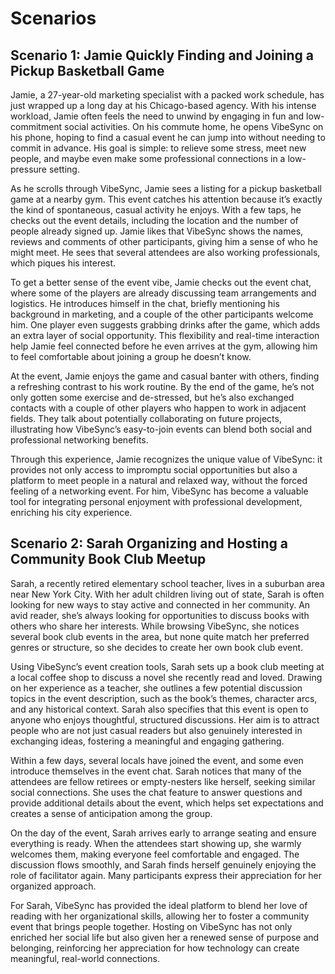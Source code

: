 # Scenarios

## Scenario 1: Jamie Quickly Finding and Joining a Pickup Basketball Game

Jamie, a 27-year-old marketing specialist with a packed work schedule, has just wrapped up a long day at his Chicago-based agency. With his intense workload, Jamie often feels the need to unwind by engaging in fun and low-commitment social activities. On his commute home, he opens VibeSync on his phone, hoping to find a casual event he can jump into without needing to commit in advance. His goal is simple: to relieve some stress, meet new people, and maybe even make some professional connections in a low-pressure setting.

As he scrolls through VibeSync, Jamie sees a listing for a pickup basketball game at a nearby gym. This event catches his attention because it’s exactly the kind of spontaneous, casual activity he enjoys. With a few taps, he checks out the event details, including the location and the number of people already signed up. Jamie likes that VibeSync shows the names, reviews and comments of other participants, giving him a sense of who he might meet. He sees that several attendees are also working professionals, which piques his interest.

To get a better sense of the event vibe, Jamie checks out the event chat, where some of the players are already discussing team arrangements and logistics. He introduces himself in the chat, briefly mentioning his background in marketing, and a couple of the other participants welcome him. One player even suggests grabbing drinks after the game, which adds an extra layer of social opportunity. This flexibility and real-time interaction help Jamie feel connected before he even arrives at the gym, allowing him to feel comfortable about joining a group he doesn’t know.

At the event, Jamie enjoys the game and casual banter with others, finding a refreshing contrast to his work routine. By the end of the game, he’s not only gotten some exercise and de-stressed, but he’s also exchanged contacts with a couple of other players who happen to work in adjacent fields. They talk about potentially collaborating on future projects, illustrating how VibeSync’s easy-to-join events can blend both social and professional networking benefits.

Through this experience, Jamie recognizes the unique value of VibeSync: it provides not only access to impromptu social opportunities but also a platform to meet people in a natural and relaxed way, without the forced feeling of a networking event. For him, VibeSync has become a valuable tool for integrating personal enjoyment with professional development, enriching his city experience.
 
## Scenario 2: Sarah Organizing and Hosting a Community Book Club Meetup

Sarah, a recently retired elementary school teacher, lives in a suburban area near New York City. With her adult children living out of state, Sarah is often looking for new ways to stay active and connected in her community. An avid reader, she’s always looking for opportunities to discuss books with others who share her interests. While browsing VibeSync, she notices several book club events in the area, but none quite match her preferred genres or structure, so she decides to create her own book club event.

Using VibeSync’s event creation tools, Sarah sets up a book club meeting at a local coffee shop to discuss a novel she recently read and loved. Drawing on her experience as a teacher, she outlines a few potential discussion topics in the event description, such as the book’s themes, character arcs, and any historical context. Sarah also specifies that this event is open to anyone who enjoys thoughtful, structured discussions. Her aim is to attract people who are not just casual readers but also genuinely interested in exchanging ideas, fostering a meaningful and engaging gathering.

Within a few days, several locals have joined the event, and some even introduce themselves in the event chat. Sarah notices that many of the attendees are fellow retirees or empty-nesters like herself, seeking similar social connections. She uses the chat feature to answer questions and provide additional details about the event, which helps set expectations and creates a sense of anticipation among the group.

On the day of the event, Sarah arrives early to arrange seating and ensure everything is ready. When the attendees start showing up, she warmly welcomes them, making everyone feel comfortable and engaged. The discussion flows smoothly, and Sarah finds herself genuinely enjoying the role of facilitator again. Many participants express their appreciation for her organized approach.

For Sarah, VibeSync has provided the ideal platform to blend her love of reading with her organizational skills, allowing her to foster a community event that brings people together. Hosting on VibeSync has not only enriched her social life but also given her a renewed sense of purpose and belonging, reinforcing her appreciation for how technology can create meaningful, real-world connections.
